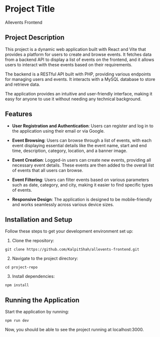# Project Title

Allevents Frontend

## Project Description

This project is a dynamic web application built with React and Vite that provides a platform for users to create and browse events. It fetches data from a backend API to display a list of events on the frontend, and it allows users to interact with these events based on their requirements.

The backend is a RESTful API built with PHP, providing various endpoints for managing users and events. It interacts with a MySQL database to store and retrieve data.

The application provides an intuitive and user-friendly interface, making it easy for anyone to use it without needing any technical background.

## Features

- **User Registration and Authentication**: Users can register and log in to the application using their email or via Google.

- **Event Browsing**: Users can browse through a list of events, with each event displaying essential details like the event name, start and end time, description, category, location, and a banner image.

- **Event Creation**: Logged-in users can create new events, providing all necessary event details. These events are then added to the overall list of events that all users can browse.

- **Event Filtering**: Users can filter events based on various parameters such as date, category, and city, making it easier to find specific types of events.

- **Responsive Design**: The application is designed to be mobile-friendly and works seamlessly across various device sizes.

## Installation and Setup

Follow these steps to get your development environment set up:

1. Clone the repository:

```
git clone https://github.com/KalpitShah/allevents-frontend.git
```

2. Navigate to the project directory:

```
cd project-repo
```

3. Install dependencies:

```
npm install
```

## Running the Application

Start the application by running:

```
npm run dev
```

Now, you should be able to see the project running at localhost:3000.
